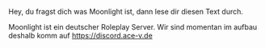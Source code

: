 Hey, du fragst dich was Moonlight ist, dann lese dir diesen Text durch.

Moonlight ist ein deutscher Roleplay Server. Wir sind momentan im aufbau deshalb komm auf https://discord.ace-v.de
